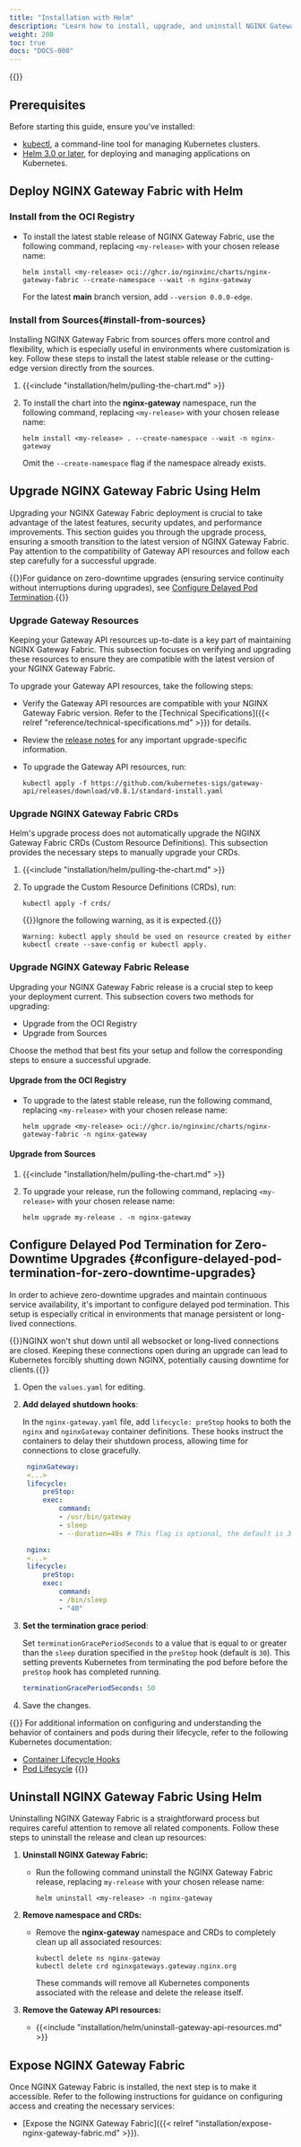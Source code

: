 ```yaml
---
title: "Installation with Helm"
description: "Learn how to install, upgrade, and uninstall NGINX Gateway Fabric using Helm in a Kubernetes cluster. This guide offers clear, step-by-step instructions to get you started."
weight: 200
toc: true
docs: "DOCS-000"
---
```


{{<custom-styles>}}

## Prerequisites

Before starting this guide, ensure you've installed:

- [kubectl](https://kubernetes.io/docs/tasks/tools/), a command-line tool for managing Kubernetes clusters.
- [Helm 3.0 or later](https://helm.sh/docs/intro/install/), for deploying and managing applications on Kubernetes.


## Deploy NGINX Gateway Fabric with Helm

### Install from the OCI Registry

- To install the latest stable release of NGINX Gateway Fabric, use the following command, replacing `<my-release>` with your chosen release name:

   ```shell
   helm install <my-release> oci://ghcr.io/nginxinc/charts/nginx-gateway-fabric --create-namespace --wait -n nginx-gateway
   ```

   For the latest **main** branch version, add `--version 0.0.0-edge`.

### Install from Sources{#install-from-sources}

Installing NGINX Gateway Fabric from sources offers more control and flexibility, which is especially useful in environments where customization is key. Follow these steps to install the latest stable release or the cutting-edge version directly from the sources.

1. {{<include "installation/helm/pulling-the-chart.md" >}}

2. To install the chart into the **nginx-gateway** namespace, run the following command, replacing `<my-release>` with your chosen release name:

   ```shell
   helm install <my-release> . --create-namespace --wait -n nginx-gateway
   ```

   Omit the `--create-namespace` flag if the namespace already exists.



## Upgrade NGINX Gateway Fabric Using Helm

Upgrading your NGINX Gateway Fabric deployment is crucial to take advantage of the latest features, security updates, and performance improvements. This section guides you through the upgrade process, ensuring a smooth transition to the latest version of NGINX Gateway Fabric. Pay attention to the compatibility of Gateway API resources and follow each step carefully for a successful upgrade.

{{<tip>}}For guidance on zero-downtime upgrades (ensuring service continuity without interruptions during upgrades), see [Configure Delayed Pod Termination](#configure-delayed-pod-termination-for-zero-downtime-upgrades).{{</tip>}}


### Upgrade Gateway Resources

Keeping your Gateway API resources up-to-date is a key part of maintaining NGINX Gateway Fabric. This subsection focuses on verifying and upgrading these resources to ensure they are compatible with the latest version of your NGINX Gateway Fabric.

To upgrade your Gateway API resources, take the following steps:

- Verify the Gateway API resources are compatible with your NGINX Gateway Fabric version. Refer to the [Technical Specifications]({{< relref "reference/technical-specifications.md" >}}) for details.
- Review the [release notes](https://github.com/kubernetes-sigs/gateway-api/releases/tag/v0.8.1) for any important upgrade-specific information.
- To upgrade the Gateway API resources, run:

   ```shell
   kubectl apply -f https://github.com/kubernetes-sigs/gateway-api/releases/download/v0.8.1/standard-install.yaml
   ```

### Upgrade NGINX Gateway Fabric CRDs

Helm's upgrade process does not automatically upgrade the NGINX Gateway Fabric CRDs (Custom Resource Definitions). This subsection provides the necessary steps to manually upgrade your CRDs.


1. {{<include "installation/helm/pulling-the-chart.md" >}}

2. To upgrade the Custom Resource Definitions (CRDs), run:

      ```shell
      kubectl apply -f crds/
      ```

      {{<note>}}Ignore the following warning, as it is expected.{{</note>}}

      ```
      Warning: kubectl apply should be used on resource created by either kubectl create --save-config or kubectl apply.
      ```

### Upgrade NGINX Gateway Fabric Release

Upgrading your NGINX Gateway Fabric release is a crucial step to keep your deployment current. This subsection covers two methods for upgrading: 

- Upgrade from the OCI Registry
- Upgrade from Sources

Choose the method that best fits your setup and follow the corresponding steps to ensure a successful upgrade.

#### Upgrade from the OCI Registry

- To upgrade to the latest stable release, run the following command, replacing `<my-release>` with your chosen release name:

   ```shell
   helm upgrade <my-release> oci://ghcr.io/nginxinc/charts/nginx-gateway-fabric -n nginx-gateway
   ```

#### Upgrade from Sources

1. {{<include "installation/helm/pulling-the-chart.md" >}}

2. To upgrade your release, run the following command, replacing `<my-release>` with your chosen release name:

   ```shell
   helm upgrade my-release . -n nginx-gateway
   ```

## Configure Delayed Pod Termination for Zero-Downtime Upgrades {#configure-delayed-pod-termination-for-zero-downtime-upgrades}

In order to achieve zero-downtime upgrades and maintain continuous service availability, it's important to configure delayed pod termination. This setup is especially critical in environments that manage persistent or long-lived connections.

{{<note>}}NGINX won't shut down until all websocket or long-lived connections are closed. Keeping these connections open during an upgrade can lead to Kubernetes forcibly shutting down NGINX, potentially causing downtime for clients.{{</note>}}

1. Open the `values.yaml` for editing.

1. **Add delayed shutdown hooks**:

   In the `nginx-gateway.yaml` file, add `lifecycle: preStop` hooks to both the `nginx` and `nginxGateway` container definitions. These hooks instruct the containers to delay their shutdown process, allowing time for connections to close gracefully.

   ```yaml
    nginxGateway:
    <...>
    lifecycle:
        preStop:
        exec:
            command:
            - /usr/bin/gateway
            - sleep
            - --duration=40s # This flag is optional, the default is 30s

    nginx:
    <...>
    lifecycle:
        preStop:
        exec:
            command:
            - /bin/sleep
            - "40"
   ```

1. **Set the termination grace period**:

   Set `terminationGracePeriodSeconds` to a value that is equal to or greater than the `sleep` duration specified in the `preStop` hook (default is `30`). This setting prevents Kubernetes from terminating the pod before before the `preStop` hook has completed running.

   ```yaml
   terminationGracePeriodSeconds: 50
   ```

1. Save the changes.

{{<see-also>}} 
For additional information on configuring and understanding the behavior of containers and pods during their lifecycle, refer to the following Kubernetes documentation:
- [Container Lifecycle Hooks](https://kubernetes.io/docs/concepts/containers/container-lifecycle-hooks/#container-hooks)
- [Pod Lifecycle](https://kubernetes.io/docs/concepts/workloads/Pods/Pod-lifecycle/#Pod-termination)
{{</see-also>}} 


## Uninstall NGINX Gateway Fabric Using Helm

Uninstalling NGINX Gateway Fabric is a straightforward process but requires careful attention to remove all related components. Follow these steps to uninstall the release and clean up resources:

1. **Uninstall NGINX Gateway Fabric:**

   - Run the following command uninstall the NGINX Gateway Fabric release, replacing `my-release` with your chosen release name:

      ```shell
      helm uninstall <my-release> -n nginx-gateway
      ```

2. **Remove namespace and CRDs:**

   - Remove the **nginx-gateway** namespace and CRDs to completely clean up all associated resources:

      ```shell
      kubectl delete ns nginx-gateway
      kubectl delete crd nginxgateways.gateway.nginx.org
      ```

      These commands will remove all Kubernetes components associated with the release and delete the release itself.

3. **Remove the Gateway API resources:**

   - {{<include "installation/helm/uninstall-gateway-api-resources.md" >}}



## Expose NGINX Gateway Fabric

Once NGINX Gateway Fabric is installed, the next step is to make it accessible. Refer to the following instructions for guidance on configuring access and creating the necessary services:

- [Expose the NGINX Gateway Fabric]({{< relref "installation/expose-nginx-gateway-fabric.md" >}}).

